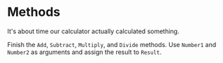 ﻿---
Title: Methods
CodeTask: 40_methods.csharp.csx
---

# Methods

It's about time our calculator actually calculated something.

Finish the `Add`, `Subtract`, `Multiply`, and `Divide` methods. Use `Number1` and `Number2` as arguments and assign the result to `Result`.
